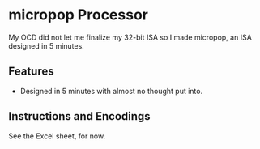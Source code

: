 # micropop Processor
My OCD did not let me finalize my 32-bit ISA so I made micropop, an ISA designed in 5 minutes.

## Features
- Designed in 5 minutes with almost no thought put into.

## Instructions and Encodings
See the Excel sheet, for now.